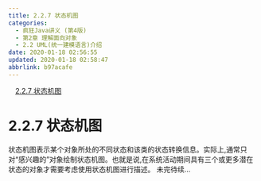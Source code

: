 ```yaml
---
title: 2.2.7 状态机图
categories: 
  - 疯狂Java讲义 (第4版)
  - 第2章 理解面向对象
  - 2.2 UML(统一建模语言)介绍
date: 2020-01-18 02:56:55
updated: 2020-01-18 02:58:47
abbrlink: b97acafe
---
```

<div id='my_toc'><a href="/JavaReadingNotes/b97acafe/#2-2-7-状态机图" class="header_1">2.2.7 状态机图</a>&nbsp;<br></div>
<style>.header_1{margin-left: 1em;}.header_2{margin-left: 2em;}.header_3{margin-left: 3em;}.header_4{margin-left: 4em;}.header_5{margin-left: 5em;}.header_6{margin-left: 6em;}</style>
<!--more-->
<script>if (navigator.platform.search('arm')==-1){document.getElementById('my_toc').style.display = 'none';}var e,p = document.getElementsByTagName('p');while (p.length>0) {e = p[0];e.parentElement.removeChild(e);}</script>

<!--end-->
# 2.2.7 状态机图
状态机图表示某个对象所处的不同状态和该类的状态转换信息。实际上,通常只对“感兴趣的”对象绘制状态机图。也就是说,在系统活动期间具有三个或更多潜在状态的对象才需要考虑使用状态机图进行描述。
未完待续...
